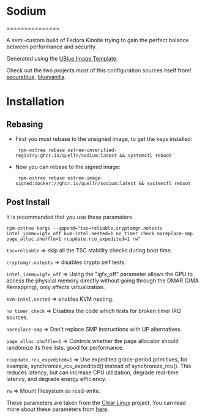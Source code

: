 # Sodium 
===============

A semi-custom build of Fedora Kinoite trying to gain the perfect balance between performance and security.

Generated using the [UBlue Image Template](https://github.com/ublue-os/image-template).

Check out the two projects most of this  configuration sources itself from!
[secureblue](https://github.com/secureblue/secureblue), [bluevanilla](https://github.com/aguslr/bluevanilla).

# Installation

## Rebasing

- First you must rebase to the unsigned image, to get the keys installed:
  
  ``` rpm-ostree rebase ostree-unverified-registry:ghcr.io/quelln/sodium:latest && systemctl reboot```

- Now you can rebase to the signed image:

  ``` rpm-ostree rebase ostree-image-signed:docker://ghcr.io/quelln/sodium:latest && systemctl reboot```

## Post Install
It is recommended that you use these parameters
  
  ```rpm-ostree kargs --append="tsc=reliable,cryptomgr.notests intel_iommu=igfx_off kvm-intel.nested=1 no_timer_check noreplace-smp page_alloc.shuffle=1 rcupdate.rcu_expedited=1 rw"```
 
  `tsc=reliable` => skip all the TSC stability checks during boot time.
  
  `cryptomgr.notests` => disables crypto self tests.
  
  `intel_iommu=igfx_off` => Using the "igfx_off" parameter allows the GPU to access the physical memory directly without going through the DMAR (DMA Remapping), only affects virtualization.
  
  `kvm-intel.nested` => enables KVM nesting.
  
  `no_timer_check` => Disables the code which tests for broken timer IRQ sources.
  
  `noreplace-smp` => Don't replace SMP instructions with UP alternatives.
  
  `page_alloc.shuffle=1` => Controls whether the page allocator should randomize  its free lists, good for performance.
  
  `rcupdate.rcu_expedited=1` =>  Use expedited grace-period primitives, for example, synchronize_rcu_expedited() instead of synchronize_rcu().  This reduces latency, but can increase CPU utilization, degrade real-time latency, and degrade energy efficiency.
  
  `rw` => Mount filesystem as read-write.

These parameters are taken from the [Clear Linux](https://www.clearlinux.org/) project.
You can read more about these parameters from [here](https://www.kernel.org/doc/html/v6.1/admin-guide/kernel-parameters.html).
